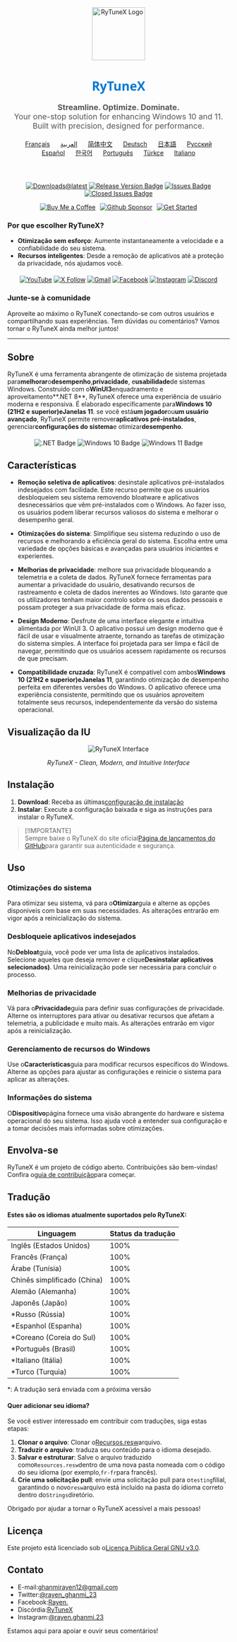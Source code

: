 <div align="center">
  <img src="https://github.com/user-attachments/assets/bc2beddd-99fe-4a50-b85f-0806b754a176" alt="RyTuneX Logo" width="120">
</div>

<h1 align="center" style="font-family: 'Segoe UI', sans-serif; font-weight: 600; color: #0078D4;">RyTuneX</h1>

<p align="center" style="font-size: 1.1rem; color: #555;">
  <strong>Streamline. Optimize. Dominate.</strong><br>
  Your one-stop solution for enhancing Windows 10 and 11. Built with precision, designed for performance.
</p>

<div align="center" style="margin: 20px 0; text-align: center;">
  <a href="README.fr.md" style="margin: 0 10px;">Français</a>
  <a href="README.ar.md" style="margin: 0 10px;">العربية</a>
  <a href="README.zh-CN.md" style="margin: 0 10px;">简体中文</a>
  <a href="README.de.md" style="margin: 0 10px;">Deutsch</a>
  <a href="README.ja.md" style="margin: 0 10px;">日本語</a>
  <a href="README.ru.md" style="margin: 0 10px;">Русский</a>
  <a href="README.es.md" style="margin: 0 10px;">Español</a>
  <a href="README.ko.md" style="margin: 0 10px;">한국어</a>
  <a href="README.pt.md" style="margin: 0 10px;">Português</a>
  <a href="README.tr.md" style="margin: 0 10px;">Türkçe</a>
  <a href="README.it.md" style="margin: 0 10px;">Italiano</a>
</div><br>

<div align="center" style="margin: 20px 0;">
  
  [![Downloads@latest](https://img.shields.io/github/downloads/rayenghanmi/rytunex/total?style=for-the-badge)](https://github.com/rayenghanmi/rytunex/releases/latest/download/RyTuneX.Setup.zip)
  [![Release Version Badge](https://img.shields.io/github/v/release/rayenghanmi/rytunex?style=for-the-badge)](https://github.com/rayenghanmi/rytunex/releases)
  [![Issues Badge](https://img.shields.io/github/issues/rayenghanmi/rytunex?style=for-the-badge)](https://github.com/rayenghanmi/rytunex/issues)
  [![Closed Issues Badge](https://img.shields.io/github/issues-closed/rayenghanmi/rytunex?color=%238256d0&style=for-the-badge)](https://github.com/rayenghanmi/rytunex/issues?q=is%3Aissue+is%3Aclosed)<br>

<a href="https://www.buymeacoffee.com/rayen.ghanmi.22"><img src="https://img.shields.io/badge/Buy_Me_A_Coffee-FFDD00?style=for-the-badge&logo=buy-me-a-coffee&logoColor=black" alt="Buy Me a Coffee" style="margin-right: 10px;"></a><a href="https://github.com/sponsors/rayenghanmi"><img src="https://img.shields.io/badge/sponsor-30363D?style=for-the-badge&logo=GitHub-Sponsors&logoColor=#white" alt="Github Sponsor" style="margin-right: 10px;"></a><a href="https://github.com/rayenghanmi/RyTuneX/wiki/Installation"><img src="https://img.shields.io/badge/Get%20Started-RyTuneX-blue?style=for-the-badge" alt="Get Started"></a>

</div>

### Por que escolher RyTuneX?

-   **Otimização sem esforço**: Aumente instantaneamente a velocidade e a confiabilidade do seu sistema.
-   **Recursos inteligentes**: Desde a remoção de aplicativos até a proteção da privacidade, nós ajudamos você.

<div align="center" style="margin: 20px 0;">
  <a href="https://youtube.com/@rayen.ghanmi.23?sub_confirmation=1"><img src="https://img.shields.io/badge/YouTube-FF0000?style=for-the-badge&logo=youtube&logoColor=white" alt="YouTube"></a>
  <a href="https://twitter.com/rayen_ghanmi_23"><img src="https://img.shields.io/badge/X-000000?style=for-the-badge&logo=x&logoColor=white" alt="X Follow"></a>
  <a href="mailto:ghanmirayen12@gmail.com"><img src="https://img.shields.io/badge/Gmail-D14836?style=for-the-badge&logo=gmail&logoColor=white" alt="Gmail"></a>
  <a href="https://www.facebook.com/rayen.ghanmi.23"><img src="https://img.shields.io/badge/Facebook-1877F2?style=for-the-badge&logo=facebook&logoColor=white" alt="Facebook"></a>
  <a href="https://www.instagram.com/rayen.ghanmi.23"><img src="https://img.shields.io/badge/Instagram-E4405F?style=for-the-badge&logo=instagram&logoColor=white" alt="Instagram"></a>
  <a href="https://discord.gg/gyBzyd364t"><img src="https://img.shields.io/badge/Discord-5865F2?style=for-the-badge&logo=discord&logoColor=white" alt="Discord"></a>
</div>

### Junte-se à comunidade

Aproveite ao máximo o RyTuneX conectando-se com outros usuários e compartilhando suas experiências. Tem dúvidas ou comentários? Vamos tornar o RyTuneX ainda melhor juntos!

* * *

## Sobre

RyTuneX é uma ferramenta abrangente de otimização de sistema projetada para**melhorar**o**desempenho**,**privacidade**, e**usabilidade**de sistemas Windows. Construído com o**WinUI3**enquadramento e aproveitamento**.NET 8**, RyTuneX oferece uma experiência de usuário moderna e responsiva. É elaborado especificamente para**Windows 10 (21H2 e superior)**e**Janelas 11**. se você está**um jogador**ou**um usuário avançado**, RyTuneX permite remover**aplicativos pré-instalados**, gerenciar**configurações do sistema**e otimizar**desempenho**.

<div align="center" style="margin: 20px 0;">
  <img src="https://img.shields.io/badge/.NET8-512BD4?style=for-the-badge&logo=dotnet&logoColor=white" alt=".NET Badge" />
  <img src="https://img.shields.io/badge/Windows_10-0078d7?style=for-the-badge&logo=windows-10&logoColor=white" alt="Windows 10 Badge" />
  <img src="https://img.shields.io/badge/Windows_11-0078d4?style=for-the-badge&logo=windows-11&logoColor=white" alt="Windows 11 Badge" />
</div>

## Características

-   **Remoção seletiva de aplicativos**: desinstale aplicativos pré-instalados indesejados com facilidade. Este recurso permite que os usuários desbloqueiem seu sistema removendo bloatware e aplicativos desnecessários que vêm pré-instalados com o Windows. Ao fazer isso, os usuários podem liberar recursos valiosos do sistema e melhorar o desempenho geral.

-   **Otimizações do sistema**: Simplifique seu sistema reduzindo o uso de recursos e melhorando a eficiência geral do sistema. Escolha entre uma variedade de opções básicas e avançadas para usuários iniciantes e experientes.

-   **Melhorias de privacidade**: melhore sua privacidade bloqueando a telemetria e a coleta de dados. RyTuneX fornece ferramentas para aumentar a privacidade do usuário, desativando recursos de rastreamento e coleta de dados inerentes ao Windows. Isto garante que os utilizadores tenham maior controlo sobre os seus dados pessoais e possam proteger a sua privacidade de forma mais eficaz.

-   **Design Moderno**: Desfrute de uma interface elegante e intuitiva alimentada por WinUI 3. O aplicativo possui um design moderno que é fácil de usar e visualmente atraente, tornando as tarefas de otimização do sistema simples. A interface foi projetada para ser limpa e fácil de navegar, permitindo que os usuários acessem rapidamente os recursos de que precisam.

-   **Compatibilidade cruzada**: RyTuneX é compatível com ambos**Windows 10 (21H2 e superior)**e**Janelas 11**, garantindo otimização de desempenho perfeita em diferentes versões do Windows. O aplicativo oferece uma experiência consistente, permitindo que os usuários aproveitem totalmente seus recursos, independentemente da versão do sistema operacional.

## Visualização da IU

<div align="center">
  <picture>
    <source media="(prefers-color-scheme: dark)" srcset="https://github.com/user-attachments/assets/e8d2ad64-0401-4b1f-b7c9-c4fc09979459" />
    <source media="(prefers-color-scheme: light)" srcset="https://github.com/user-attachments/assets/86448dc8-49f8-4f80-ab6b-7c8da26e2d2f" />
    <img alt="RyTuneX Interface" src="https://github.com/user-attachments/assets/e8d2ad64-0401-4b1f-b7c9-c4fc09979459" />
  </picture>
  <p><em>RyTuneX - Clean, Modern, and Intuitive Interface</em></p>
</div>

## Instalação

1.  **Download**: Receba as últimas[configuração de instalação](https://github.com/rayenghanmi/RyTuneX/releases/latest)
2.  **Instalar**: Execute a configuração baixada e siga as instruções para instalar o RyTuneX.

> [!IMPORTANTE]  
> Sempre baixe o RyTuneX do site oficial[Página de lançamentos do GitHub](https://github.com/rayenghanmi/RyTuneX/releases)para garantir sua autenticidade e segurança.

## Uso

### Otimizações do sistema

Para otimizar seu sistema, vá para o**Otimizar**guia e alterne as opções disponíveis com base em suas necessidades. As alterações entrarão em vigor após a reinicialização do sistema.

### Desbloqueie aplicativos indesejados

No**Debloat**guia, você pode ver uma lista de aplicativos instalados. Selecione aqueles que deseja remover e clique**Desinstalar aplicativos selecionados)**. Uma reinicialização pode ser necessária para concluir o processo.

### Melhorias de privacidade

Vá para o**Privacidade**guia para definir suas configurações de privacidade. Alterne os interruptores para ativar ou desativar recursos que afetam a telemetria, a publicidade e muito mais. As alterações entrarão em vigor após a reinicialização.

### Gerenciamento de recursos do Windows

Use o**Características**guia para modificar recursos específicos do Windows. Alterne as opções para ajustar as configurações e reinicie o sistema para aplicar as alterações.

### Informações do sistema

O**Dispositivo**página fornece uma visão abrangente do hardware e sistema operacional do seu sistema. Isso ajuda você a entender sua configuração e a tomar decisões mais informadas sobre otimizações.

## Envolva-se

RyTuneX é um projeto de código aberto. Contribuições são bem-vindas!  
Confira o[guia de contribuição](https://github.com/rayenghanmi/RyTuneX/blob/main/CONTRIBUTING.md)para começar.

## Tradução

#### Estes são os idiomas atualmente suportados pelo RyTuneX:

| Linguagem                   | Status da tradução |
| --------------------------- | ------------------ |
| Inglês (Estados Unidos)     | 100%               |
| Francês (França)            | 100%               |
| Árabe (Tunísia)             | 100%               |
| Chinês simplificado (China) | 100%               |
| Alemão (Alemanha)           | 100%               |
| Japonês (Japão)             | 100%               |
| \*Russo (Rússia)            | 100%               |
| \*Espanhol (Espanha)        | 100%               |
| \*Coreano (Coreia do Sul)   | 100%               |
| \*Português (Brasil)        | 100%               |
| \*Italiano (Itália)         | 100%               |
| \*Turco (Turquia)           | 100%               |

\*: A tradução será enviada com a próxima versão

#### Quer adicionar seu idioma?

Se você estiver interessado em contribuir com traduções, siga estas etapas:

1.  **Clonar o arquivo**: Clonar o[Recursos.resw](../testing/Strings/en-us/Resources.resw)arquivo.
2.  **Traduzir o arquivo**: traduza seu conteúdo para o idioma desejado.
3.  **Salvar e estruturar**: Salve o arquivo traduzido como`Resources.resw`dentro de uma nova pasta nomeada com o código do seu idioma (por exemplo,`fr-fr`para francês).
4.  **Crie uma solicitação pull**: envie uma solicitação pull para o`testing`filial, garantindo o novo`resw`arquivo está incluído na pasta do idioma correto dentro do`Strings`diretório.

Obrigado por ajudar a tornar o RyTuneX acessível a mais pessoas!

## Licença

Este projeto está licenciado sob o[Licença Pública Geral GNU v3.0](https://github.com/rayenghanmi/RyTuneX/blob/main/LICENSE.md).

## Contato

-   E-mail:[ghanmirayen12@gmail.com](mailto:ghanmirayen12@gmail.com)
-   Twitter:[@rayen_ghanmi_23](https://twitter.com/rayen_ghanmi_23)
-   Facebook:[Rayen.](https://www.facebook.com/rayen.ghanmi.23)
-   Discórdia:[RyTuneX](https://discord.gg/gyBzyd364t)
-   Instagram:[@rayen.ghanmi.23](https://instagram.com/rayen.ghanmi.23)

Estamos aqui para apoiar e ouvir seus comentários!
